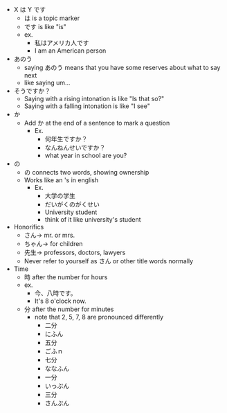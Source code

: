 * X は Y です
	* は is a topic marker
	* です is like "is"
	* ex.
		* 私はアメリカ人です
		* I am an American person
* あのう
	* saying あのう means that you have some reserves about what to say next
	* like saying um...
* そうですか？
	* Saying with a rising intonation is like "Is that so?"
	* Saying with a falling intonation is like "I see"
* か
	* Add か at the end of a sentence to mark a question
		* Ex.
			* 何年生ですか？
			* なんねんせいですか？
			* what year in school are you?
* の
	* の connects two words, showing ownership
	* Works like an 's in english
		* Ex.
			* 大学の学生
			* だいがくのがくせい
			* University student
			* think of it like university's student
* Honorifics
	* さん→ mr. or mrs.
	* ちゃん→ for children
	* 先生→ professors, doctors, lawyers
	* Never refer to yourself as さん or other title words normally
* Time
	* 時 after the number for hours
	* ex.
		* 今、八時です。
		* It's 8 o'clock now.
	* 分 after the number for minutes
		* note that 2, 5, 7, 8 are pronounced differently
			* 二分
			* にふん
			* 五分
			* ごふｎ
			* 七分
			* ななふん
			* 一分
			* いっぷん
			* 三分
			* さんぷん
	
